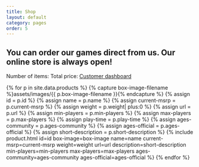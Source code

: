 ```yaml
---
title: Shop
layout: default
category: pages
order: 5
---
```


## You can order our games direct from us. Our online store is always open!

<div class="snipcart-summary">
    Number of items: <span class="snipcart-total-items"></span>
    Total price: <span class="snipcart-total-price"></span>
    <a href="#" class="snipcart-user-email snipcart-user-profile"> Customer dashboard </a>
</div>

{% for p in site.data.products %}
{% capture box-image-filename %}assets/images/{{ p.box-image-filename }}{% endcapture %}
{% assign id = p.id %}
{% assign name = p.name %}
{% assign current-msrp = p.current-msrp %}
{% assign weight = p.weight| plus:0 %}
{% assign url = p.url %}
{% assign min-players = p.min-players %}
{% assign max-players = p.max-players %}
{% assign play-time = p.play-time %}
{% assign ages-community = p.ages-community %}
{% assign ages-official = p.ages-official %}
{% assign short-description = p.short-description %}
{% include product.html id=id box-image=box-image name=name current-msrp=current-msrp weight=weight url=url description=short-description min-players=min-players max-players=max-players ages-community=ages-community ages-official=ages-official %}
{% endfor %}
